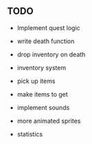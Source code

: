 ## TODO

- Implement quest logic
- write death function
- drop inventory on death
- inventory system
- pick up items
- make items to get
- implement sounds


- more animated sprites
- statistics
